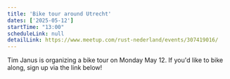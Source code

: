 ```yaml
---
title: 'Bike tour around Utrecht'
dates: ['2025-05-12']
startTime: "13:00"
scheduleLink: null
detailLink: https://www.meetup.com/rust-nederland/events/307419016/
---
```


Tim Janus is organizing a bike tour on Monday May 12. If you'd like to bike along, sign up via the link below!
